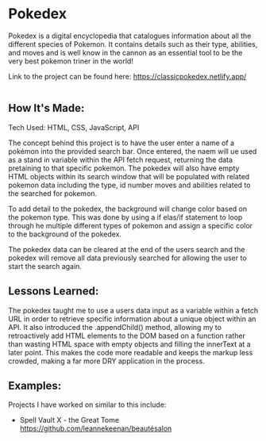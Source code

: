 <h1>Pokedex</h1>

<p>
Pokedex is a digital encyclopedia that catalogues information about all the different species of Pokemon. 
It contains details such as their type, abilities, and moves and is well know in the cannon as an essential
tool to be the very best pokemon triner in the world!
</p>

<span>
Link to the project can be found here: <a href="https://classicpokedex.netlify.app/">
https://classicpokedex.netlify.app/</a>
</span>

<p align="center">
     <img src="https://wallpaperaccess.com/full/418495.jpg" alt="">
</p>

<h2>
How It's Made:
</h2>

<p>
Tech Used: HTML, CSS, JavaScript, API

The concept behind this project is to have the user enter a name of a pokémon into the provided search bar.
Once entered, the naem will ue used as a stand in variable within the API fetch request, returning the data 
pretaining to that specific pokemon.  The pokedex will also have empty HTML objects within its search window
 that will be populated with related pokemon data including the type, id number moves and abilities related to the 
searched for pokemon.

To add detail to the pokedex, the background will change color based on the pokemon type.  This was done by
 using a if elas/if statement to loop through he multiple different types of pokemon and assign a specific 
color to the background of the pokedex.

The pokedex data can be cleared at the end of the users search and the pokedex will remove all data
previously searched for allowing the user to start the search again.

</p>

<h2>
Lessons Learned:
</h2>

<p>
The pokedex taught me to use a users data input as a variable within a fetch URL in order to retrieve 
specific information about a unique object within an API.  It also introduced the .appendChild() method,
allowing my to retroactively add HTML elements to the DOM based on a function rather than wasting
HTML space with empty objects and filling the innerText at a later point. This makes the code
more readable and keeps the markup less crowded, making a far more DRY application in the process.
</p>

<h2>
Examples:
</h2>

<p>
Projects I have worked on similar to this include:
</p>

<ul>
   <li> 
	Spell Vault X - the Great Tome <a href="https://github.com/leannekeenan/100Devs/tree/main/Pokemon%20App%20v1.0">https://github.com/leannekeenan/beautésalon</a>
   </li>
</ul>
